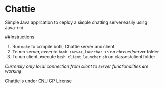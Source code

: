 Chattie
=======
Simple Java application to deploy a simple chatting server easily using Java-rmi

##Instructions
1. Run `make` to compile both, Chattie server and client
2. To run server, execute `bash server_launcher.sh` on classes/server folder
3. To run client, execute `bash client_launcher.sh` on classes/client folder

_Currentlly only local connection from client to server functionalities are working_


Chattie is under [GNU GP License](https://github.com/demiurgosoft/chattie/blob/master/LICENSE)
